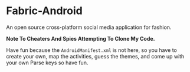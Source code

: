 # Fabric-Android
An open source cross-platform social media application for fashion.

**Note To Cheaters And Spies Attempting To Clone My Code.**

Have fun because the `AndroidManifest.xml` is not here, so you have to create your own, map the activities, guess the themes, and come up with your own Parse keys so have fun.
